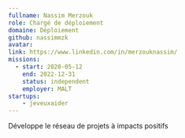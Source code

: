 ```yaml
---
fullname: Nassim Merzouk
role: Chargé de déploiement
domaine: Déploiement
github: nassimmzk
avatar:
link: https://www.linkedin.com/in/merzouknassim/
missions:
  - start: 2020-05-12
    end: 2022-12-31
    status: independent
    employer: MALT
startups:
    - jeveuxaider
---
```


Développe le réseau de projets à impacts positifs
